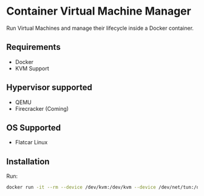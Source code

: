 # Container Virtual Machine Manager

Run Virtual Machines and manage their lifecycle inside a Docker container.

## Requirements

* Docker
* KVM Support

## Hypervisor supported

* QEMU
* Firecracker (Coming)

## OS Supported

* Flatcar Linux

## Installation

Run:

```sh
docker run -it --rm --device /dev/kvm:/dev/kvm --device /dev/net/tun:/dev/net/tun --cap-add NET_ADMIN containervmm --flatcar-version=2605.6.0
```

